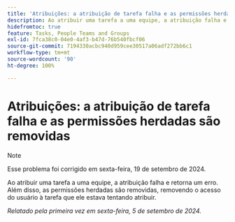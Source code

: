 ```yaml
---
title: 'Atribuições: a atribuição de tarefa falha e as permissões herdadas são removidas'
description: Ao atribuir uma tarefa a uma equipe, a atribuição falha e retorna um erro. Além disso, as permissões herdadas são removidas, removendo o acesso do usuário à tarefa que ele estava tentando atribuir.
hidefromtoc: true
feature: Tasks, People Teams and Groups
exl-id: 7fca38c0-04e0-4af3-b47d-76b540fbcf06
source-git-commit: 7194330acbc940d959cee30517a06adf272bb6c1
workflow-type: tm+mt
source-wordcount: '90'
ht-degree: 100%

---
```


# Atribuições: a atribuição de tarefa falha e as permissões herdadas são removidas

>[!NOTE]
>
>Esse problema foi corrigido em sexta-feira, 19 de setembro de 2024.

Ao atribuir uma tarefa a uma equipe, a atribuição falha e retorna um erro. Além disso, as permissões herdadas são removidas, removendo o acesso do usuário à tarefa que ele estava tentando atribuir.

_Relatado pela primeira vez em sexta-feira, 5 de setembro de 2024._

